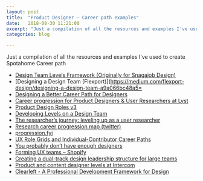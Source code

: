 ```yaml
---
layout: post
title:  "Product Designer – Career path examples"
date:   2018-08-30 11:21:00
excerpt: "Just a compilation of all the resources and examples I've used to create Spotahome Career path"
categories: blog

---
```


Just a compilation of all the resources and examples I've used to create Spotahome Career path
* [Design Team Levels Framework (Originally for Snagajob Design)](https://docs.google.com/spreadsheets/d/1XkxfDZ9Nr43ZDmYbrr8WXVaLBsh4AKlWgSJshq1mepY/edit#gid=288553197) 
* [Designing a Design Team (Flexport)](https://medium.com/flexport-design/designing-a-design-team-a9a066bc48a5=
* [Designing a Better Career Path for Designers](https://medium.com/elegant-tools/designing-a-better-career-path-for-designers-872b0aa50b5b)
* [Career progression for Product Designers & User Researchers at Lyst](https://medium.com/designing-lyst/career-progression-for-product-designers-user-researchers-at-lyst-49c0c6cb9003)
* [Product Design Roles v3](https://medium.com/buzzfeed-design/product-design-roles-v3-c97a061a4b33)
* [Developing Levels on a Design Team](https://medium.com/design-or-be-designed/developing-levels-on-a-design-team-5f8df0e462b8)
* [The researcher’s journey: leveling up as a user researcher](https://medium.com/@stonecrops/the-researchers-journey-leveling-up-as-a-user-researcher-a85cd35b53f5)
* [Research career progression map (twitter)](https://twitter.com/stonecrops_/status/1089634552442580992)
* [progression.fyi](https://www.progression.fyi/)
* [UX Role Grids and Individual-Contributor Career Paths](https://www.uxmatters.com/mt/archives/2017/05/ux-role-grids-and-individual-contributor-career-paths.php)
* [You probably don’t have enough designers](https://orgdesignfordesignorgs.com/2016/08/20/you-probably-dont-have-enough-designers/)
* [Forming UX teams – Shopify](https://ux.shopify.com/forming-ux-teams-4691f10d2f92)
* [Creating a dual-track design leadership structure for large teams](https://medium.com/athenahealth-design/creating-a-dual-track-design-leadership-structure-for-large-teams-a8fbe9aba577)
* [Product and content designer levels at Intercom](https://docs.google.com/document/d/1qIH-eNkP4rNF0M1eCsHQNwRTWrP9Yg1-XUqWHPTKAkg/edit#heading=h.ulv9oof8a7ag)
* [Clearleft - A Professional Development Framework for Design](https://clearleft.com/posts/design-professional-development-framework)
